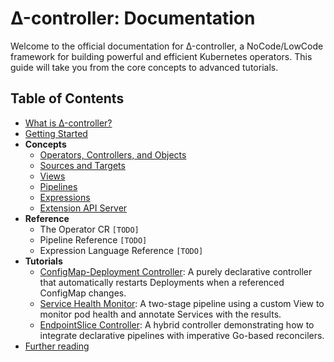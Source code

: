 # Δ-controller: Documentation

Welcome to the official documentation for Δ-controller, a NoCode/LowCode framework for building powerful and efficient Kubernetes operators. This guide will take you from the core concepts to advanced tutorials.

## Table of Contents

*   [What is Δ-controller?](./what-is-delta-controller.md)
*   [Getting Started](./getting-started.md)
*   **Concepts**
    *   [Operators, Controllers, and Objects](./concepts-operators-objects.md)
    *   [Sources and Targets](./concepts-sources-targets.md)
    *   [Views](./concepts-views.md)
    *   [Pipelines](./concepts-pipelines.md)
    *   [Expressions](./concepts-expressions.md)
    *   [Extension API Server](./concepts-API-server.md)
*   **Reference**
    *   The Operator CR `[TODO]`
    *   Pipeline Reference `[TODO]`
    *   Expression Language Reference `[TODO]`
*   **Tutorials**
    *   [ConfigMap-Deployment Controller](./examples/configmap-deployment-controller/README.md): A purely declarative controller that automatically restarts Deployments when a referenced ConfigMap changes.
    *   [Service Health Monitor](./examples/service-health-monitor/README.md): A two-stage pipeline using a custom View to monitor pod health and annotate Services with the results.
    *   [EndpointSlice Controller](./examples/endpointslice-controller/README.md): A hybrid controller demonstrating how to integrate declarative pipelines with imperative Go-based reconcilers.
*   [Further reading](./further-reading.md)
